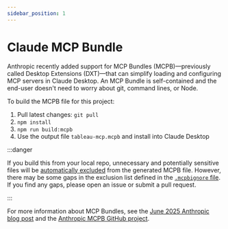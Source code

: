 ```yaml
---
sidebar_position: 1
---
```


# Claude MCP Bundle

Anthropic recently added support for MCP Bundles (MCPB)—previously called Desktop Extensions
(DXT)—that can simplify loading and configuring MCP servers in Claude Desktop. An MCP Bundle is
self-contained and the end-user doesn't need to worry about git, command lines, or Node.

To build the MCPB file for this project:

1. Pull latest changes: `git pull`
2. `npm install`
3. `npm run build:mcpb`
4. Use the output file `tableau-mcp.mcpb` and install into Claude Desktop

:::danger

If you build this from your local repo, unnecessary and potentially sensitive files will be
[automatically excluded](https://github.com/anthropics/mcpb/blob/main/CLI.md#excluded-files) from
the generated MCPB file. However, there may be some gaps in the exclusion list defined in the
[`.mcpbignore` file](https://github.com/tableau/tableau-mcp/blob/main/.mcpbignore). If you find any
gaps, please open an issue or submit a pull request.

:::

For more information about MCP Bundles, see the
[June 2025 Anthropic blog post](https://www.anthropic.com/engineering/desktop-extensions) and the
[Anthropic MCPB GitHub project](https://github.com/anthropics/mcpb).
